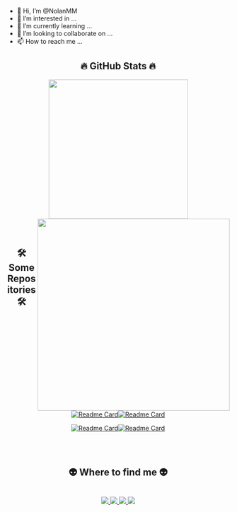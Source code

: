 - 👋 Hi, I’m @NolanMM
- 👀 I’m interested in ...
- 🌱 I’m currently learning ...
- 💞️ I’m looking to collaborate on ...
- 📫 How to reach me ...

<h2 align="center">🔥 GitHub Stats 🔥</h2>

<div align=center>
  <a href="#" title="NolanM">
    <img width="315" align="center" src="https://github-readme-stats.vercel.app/api/top-langs/?username=NolanMM&layout=compact&theme=midnight-purple&text_color=ffffff&icon_color=61dafb&bg_color=20232a&langs_count=8&border_color=61dafb&hide_border=true" />
  </a>
  <a href="#" title="NolanM">
    <img align="right" width="434" src="https://github-readme-stats.vercel.app/api?username=NolanMM&theme=midnight-purple&text_color=ffffff&icon_color=61dafb&bg_color=20232a&langs_count=8&border_color=61dafb&hide_border=true" />
  </a>
</div>
<br>
<br>
<h2 align="center">🛠 Some Repositories 🛠</h2>
<br>
<div align=center>
  
[![Readme Card](https://github-readme-stats.vercel.app/api/pin/?username=NolanMM&repo=MySQL_Winform_Application_C_Sharp&theme=transparent)](https://github.com/NolanMM/MySQL_Winform_Application_C_Sharp)[![Readme Card](https://github-readme-stats.vercel.app/api/pin/?username=NolanMM&repo=AES_Encryption_Hard_Code_Key&theme=transparent)](https://github.com/NolanMM/AES_Encryption_Hard_Code_Key)

[![Readme Card](https://github-readme-stats.vercel.app/api/pin/?username=NolanMM&repo=Multiple_Client_Server_Networking&theme=transparent)](https://github.com/NolanMM/Multiple_Client_Server_Networking)[![Readme Card](https://github-readme-stats.vercel.app/api/pin/?username=NolanMM&repo=OTP_Code_SMTP_Server&theme=transparent)](https://github.com/NolanMM/OTP_Code_SMTP_Server)

</div>
<br>
<br>
<h2 align="center">👽 Where to find me 👽</h2>
<br>
<div align="center">
  <a href="https://www.facebook.com/NolanMinh" target="blank">
    <img src="https://img.icons8.com/neon/96/null/facebook.png" />
  </a>
  <a href="https://www.youtube.com/channel/UC32mzHk7CDwrD2xMDmOeNtA" target="blank">
    <img src="https://img.icons8.com/nolan/96/youtube-squared.png" />
  </a>
  <a href="https://www.linkedin.com/in/nolan2810" target="blank">
    <img src="https://img.icons8.com/nolan/96/linkedin.png" />
  </a>
  <a href="https://www.instagram.com/n_olanm" target="blank">
    <img src="https://img.icons8.com/nolan/96/instagram-new.png" />
  </a>
</div>
